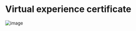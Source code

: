 # Virtual experience certificate

![image](https://github.com/deva-246/Forage-Agile-Methodology-Forage/assets/75877347/bd67d5c1-cafd-456b-8539-5d339e1ac84d)

